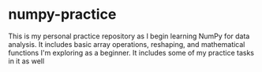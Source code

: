 # numpy-practice
This is my personal practice repository as I begin learning NumPy for data analysis. It includes basic array operations, reshaping, and mathematical functions I'm exploring as a beginner.
It includes some of my practice tasks in it as well
